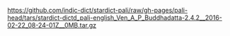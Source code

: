 https://github.com/indic-dict/stardict-pali/raw/gh-pages/pali-head/tars/stardict-dictd_pali-english_Ven_A_P_Buddhadatta-2.4.2__2016-02-22_08-24-01Z__0MB.tar.gz
